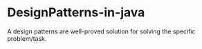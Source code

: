 # DesignPatterns-in-java
A design patterns are well-proved solution for solving the specific problem/task.
